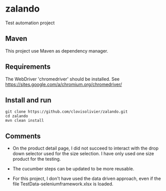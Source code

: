 # zalando

Test automation project

## Maven

This project use Maven as dependency manager.


## Requirements 

The WebDriver 'chromedriver' should be installed.
See https://sites.google.com/a/chromium.org/chromedriver/

## Install and run

```
git clone https://github.com/clovisolivier/zalando.git
cd zalando
mvn clean install
```

## Comments

* On the product detail page, I did not succeed to interact with the drop down selector used for the size selection. 
I have only used one size product for the testing.

* The cucumber steps can be updated to be more reusable.

* For this project, I don't have used the data driven approach, even if the file TestData-seleniumframework.xlsx is loaded.


